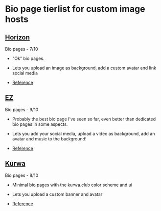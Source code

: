 # Bio page tierlist for custom image hosts

## [Horizon](https://hrzn.bio)

Bio pages - 7/10

- "Ok" bio pages.
  
- Lets you upload an image as background, add a custom avatar and link social media
  
- [Reference](https://hrzn.bio/K4TBO1)
  

## [EZ](https://e-z.bio)

Bio pages - 9/10

- Probably the best bio page I've seen so far, even better than 
  dedicated bio pages in some aspects.
  
- Lets you add your social media, upload a video as background, add an avatar and 
  music to the background!
  
- [Reference](https://e-z.bio/k4tbo1)
  

## [Kurwa](https://bio.kurwa.club)

Bio pages - 8/10

- Minimal bio pages with the kurwa.club color scheme and ui
  
- Lets you upload a custom banner and avatar
  
- [Reference](https://bio.kurwa.club/k4tbo1)
